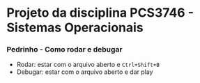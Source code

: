 # Projeto da disciplina PCS3746 - Sistemas Operacionais

### Pedrinho - Como rodar e debugar

- Rodar: estar com o arquivo aberto e `Ctrl+Shift+B`
- Debugar: estar com o arquivo aberto e dar play